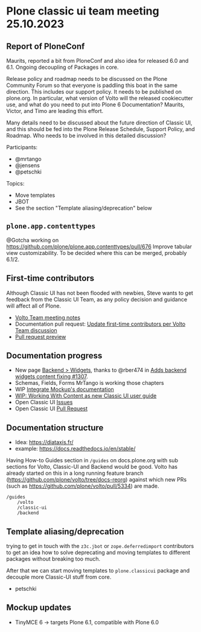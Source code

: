 # Plone classic ui team meeting 25.10.2023

## Report of PloneConf

Maurits, reported a bit from PloneConf and also idea for released 6.0 and 6.1.
Ongoing decoupling of Packages in core.

Release policy and roadmap needs to be discussed on the Plone Community Forum so that everyone is paddling this boat in the same direction. This includes our support policy. It needs to be published on plone.org. In particular, what version of Volto will the released cookiecutter use, and what do you need to put into Plone 6 Documentation? Maurits, Victor, and Timo are leading this effort.

Many details need to be discussed about the future direction of Classic UI, and this should be fed into the Plone Release Schedule, Support Policy, and Roadmap. Who needs to be involved in this detailed discussion?

Participants:
-   @mrtango
-   @jensens
-   @petschki

Topics:
-   Move templates
-   JBOT
-   See the section "Template aliasing/deprecation" below

## `plone.app.contenttypes`

@Gotcha working on https://github.com/plone/plone.app.contenttypes/pull/676
Improve tabular view customizability.
To be decided where this can be merged, probably 6.1/2.


## First-time contributors

Although Classic UI has not been flooded with newbies, Steve wants to get feedback from the Classic UI Team, as any policy decision and guidance will affect all of Plone.

-   [Volto Team meeting notes](https://docs.google.com/document/d/1nZV6AI-6hGA-7Trceq2n_iA2M8C1ZBUA6hGAeBGG16Y/edit#heading=h.89f5yqzhczcn)
-   Documentation pull request: [Update first-time contributors per Volto Team discussion](https://github.com/plone/documentation/pull/1556)
-   [Pull request preview](https://deploy-preview-1556--6-docs-plone-org.netlify.app/contributing/first-time.html)


## Documentation progress

-   New page [Backend > Widgets](https://6.docs.plone.org/backend/widgets.html), thanks to @rber474 in [Adds backend widgets content fixing #1307](https://github.com/plone/documentation/pull/1552).
-   Schemas, Fields, Forms MrTango is working those chapters
-   WIP [Integrate Mockup's documentation](https://github.com/plone/documentation/pull/1548)
-   [WIP: Working With Content as new Classic UI user guide](https://github.com/plone/documentation/pull/1547)
-   Open Classic UI [Issues](https://github.com/plone/documentation/issues?q=is%3Aopen+is%3Aissue+label%3A%2299+tag%3A+classic-ui%22)
-   Open Classic UI [Pull Request](https://github.com/plone/documentation/pulls?q=is%3Aopen+is%3Aissue+label%3A%2299+tag%3A+classic-ui%22)

## Documentation structure

-  Idea: https://diataxis.fr/
-  example: https://docs.readthedocs.io/en/stable/

Having How-to Guides section in `/guides` on docs.plone.org with sub sections for Volto, Classic-UI and Backend would be good.
Volto has already started on this in a long running feature branch (https://github.com/plone/volto/tree/docs-reorg) against which new PRs (such as https://github.com/plone/volto/pull/5334) are made.

```
/guides
    /volto
    /classic-ui
    /backend
```


## Template aliasing/deprecation

trying to get in touch with the `z3c.jbot` or `zope.deferredimport` contributors to get an idea how to solve deprecating and moving templates to different packages without breaking too much.

After that we can start moving templates to `plone.classicui` package and decouple more Classic-UI stuff from core.

- petschki


## Mockup updates

- TinyMCE 6 -> targets Plone 6.1, compatible with Plone 6.0